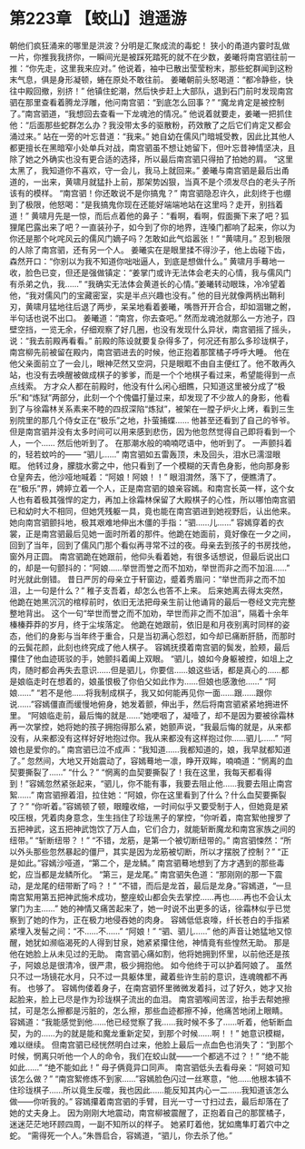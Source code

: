 # 第223章 【蛟山】逍遥游
朝他们疯狂涌来的哪里是洪波？分明是汇聚成流的毒蛇！
狭小的甬道内霎时乱做一片，你推我我挤你，一瞬间光是被踩死踏死的就不在少数，姜曦将南宫驷往前一推：“你先走，这里我来应对。”
他说着，袖中已散出莹莹粉末，那些蛇群闻到这粉末气息，俱是身形凝顿，蜷在原处不敢往前。
姜曦朝前头怒喝道：“都冷静些，快往中殿回撤，别挤！”
他镇住蛇潮，然后快步赶上大部队，退到石门前时发现南宫驷在那里查看着腾龙浮雕，他问南宫驷：“到底怎么回事？”
“魔龙肯定是被控制了。”南宫驷道，“我想回去查看一下龙魂池的情况。”
他说着就要走，姜曦一把抓住他：“后面那些蛇群怎么办？我没带太多的驱散粉，药效散了之后它们肯定又都会涌过来。”
站在一旁的叶忘昔道：“我来。”
她自幼在儒风门暗城受教，因此比其他人都更擅长在黑暗窄小处单兵对战，南宫驷虽不想让她留下，但叶忘昔神情坚决，且除了她之外确实也没有更合适的选择，所以最后南宫驷只得拍了拍她的肩。
“这里太黑了，我知道你不喜欢，守一会儿，我马上就回来。”
姜曦与南宫驷是最后出甬道的，一出来，黄啸月就猛扑上前，那架势凶狠，当真不是个须发尽白的老头子所该有的模样。
“南宫驷！你还敢说不是你搞鬼？”
南宫驷隐忍许久，此刻终于也绷到了极限，他怒喝：“是我搞鬼你现在还能好端端地站在这里吗？走开，别挡着道！”
黄啸月先是一惊，而后点着他的鼻子：“看啊，看啊，假面撕下来了吧？狐狸尾巴露出来了吧？一直装孙子，如今到了你的地界，连嗓门都响了起来，你以为你还是那个叱咤风云的儒风门嫡子吗？怎敢如此气焰嚣张！”
“黄啸月。”
忍到极限的人除了南宫驷，还有另一个人。
姜曦实在是眼里揉不得沙子，他上齿碰下齿，森然开口：“你别以为我不知道你咄咄逼人，到底是想做什么。”
黄啸月手蓦地一收，脸色已变，但还是强做镇定：“姜掌门或许无法体会老夫的心情，我与儒风门有杀弟之仇，我……”
“我确实无法体会黄道长的心情。”姜曦转动眼珠，冷冷望着他，“我对儒风门的宝藏密室，实是半点兴趣也没有。”
他的目光就像两柄出鞘利刃，黄啸月猛地往后退了两步，呆呆地看着姜曦，嘴唇开开合合，却如涸辙之鲋，半句话也说不出口。
姜曦道：“南宫，你去查吧。”
然而龙魂池就那么一方池子，四壁空挡，一览无余，仔细观察了好几圈，也没有发现什么异状，南宫驷摇了摇头，说：“我去前殿再看看。”
前殿的陈设就要复杂得多了，何况还有那么多珍珑棋子，南宫柳先前被留在殿内，南宫驷进去的时候，他正抱着那筐橘子呼呼大睡。
他在他父亲面前立了一会儿，眼神茫然又空洞，只是眼眶不由自主便红了。他不敢再久站，也没有去唤醒被做成棋子的爹爹，而是一个个地棋子看过来，希望能得到一点点线索。
方才众人都在前殿时，他没有什么闲心细瞧，只知道这里被分成了“极乐”和“炼狱”两部分，此刻一个个傀儡打量过来，却发现了不少故人的身影，他看到了与徐霜林关系素来不睦的四叔深陷“炼狱”，被架在一膛子炉火上烤，看到三生别院里的那几个侍女正在“极乐”之地，扑萤捕蝶……
他甚至还看到了自己的爷爷。
但是南宫驷并没有太多时间可以用来感到悲伤，因为他忽然觉得自己即将看到一个人，一个……
然后他听到了。
在那潮水般的喃喃呓语中，他听到了。
一声颤抖着的，轻若蚊吟的——
“驷儿……”
南宫驷如五雷轰顶，未及回头，泪水已濡湿眼眶。
他转过身，朦胧水雾之中，他只看到了一个模糊的天青色身影，他向那身影仓皇奔去，他沙哑地喊着：“阿娘！阿娘！！”
眼泪潸然，落下了，便瞧清了。
在“极乐”界，娉婷立着一个人，正是南宫驷的娘亲容嫣。和南宫长英一样，这个女人也有着极其强悍的定力，再加上徐霜林保留了大殿棋子的心性，所以哪怕南宫驷已和幼时大不相同，但她凭残躯一具，竟也能在南宫驷进到她视野后，认出他来。
她向南宫驷颤抖地，极其艰难地伸出木僵的手指：“驷……儿……”
容嫣穿着的衣裳，正是南宫驷最后见她一面时所着的那件。他跪在她面前，竟好像在一夕之间，回到了当年，回到了儒风门那个看似再寻常不过的夜。母亲去到孩子的书房找他，窗外月正圆。
南宫驷跪在她跟前，他仰头看着她，有很多话想说，但最后说出口的，却是一句颤抖的：“阿娘……举世而誉之而不加劝，举世而非之而不加沮……”
时光就此倒错。
昔日严厉的母亲立于轩窗边，蹙着秀眉问：“举世而非之而不加沮，上一句是什么？”
稚子支吾着，却怎么也答不上来。
后来她离去得太突然，他跪在她黑沉沉的棺椁前时，依旧无法把母亲生前让他诵背的最后一卷经文完完整整地背出。
这个一句“举世而誉之而不加劝，举世而非之而不加沮”，隔着十余年榛榛莽莽的岁月，终于尘埃落定。
他跪在她跟前，依旧是和月夜别离时同样的姿态，他们的身影与当年终于重合，只是当初满心怨怼，如今却已痛断肝肠，而那时的云鬓花颜，此刻也终究成了他人棋子。
容嫣抚摸着南宫驷的鬓发，脸颊，最后攥住了他血迹斑驳的手，她颤抖着阖上双眼。
“驷儿，娘如今身躯被控，如俎上之肉，随时都会再失去意识……但是驷儿，你要信……娘这些话，都是真心的……都是娘临走时在想着的，娘虽恨极了你伯父如此作为……但娘也感激他……”
“阿娘……”
“若不是他……将我制成棋子，我又如何能再见你一面……跟……跟你说……”容嫣僵直而缓慢地俯身，她发着颤，伸出手，然后将南宫驷紧紧地拥进怀里。
“阿娘临走前，最后悔的就是……”她哽咽了，凝噎了，却不是因为要被徐霜林再一次掌控，她将她的孩子拥抱得那么紧，她颤声说，“我最后悔的就是，从来都没有，从来都没有这样好好地抱过你。我从来都没有这样抱过你……驷儿……”
“阿娘也是爱你的。”
南宫驷已泣不成声：“我知道……我都知道的，娘，我早就都知道了。”
忽然间，大地又开始震动了，容嫣蓦地一凛，睁开双眸，喃喃道：“惘离的血契要撕裂了……”
“什么？”
“惘离的血契要撕裂了！我在这里，我每天都看得到！”容嫣忽然紧张起来，“驷儿，你不能有事，我要去阻止他……我要去阻止南宫絮……”
南宫驷擦着泪，拉住她：“阿娘，你在这里看到了什么？什么血契要撕裂了？”
“你听着。”容嫣顿了顿，眼瞳收缩，一时间似乎又要受制于人，但她竟是紧咬压根，凭着肉身意念，生生挡住了珍珑黑子的掌控，“你听着，南宫絮他搜罗了五把神武，这五把神武饱饮了万人血，它们合力，就能斩断魔龙和南宫家族之间的纽带。”
“斩断纽带？！”
“不错，龙筋，是第一个被切断纽带的。”
南宫驷悚然：“所以外头那些忽然暴起的僵尸，其实是因为龙筋被切断，所以才摆脱了控制？”
“正是如此。”容嫣沙哑道，“第二个，是龙鳞。”
南宫驷蓦地想到了方才遇到的那些毒蛇，应当都是龙鳞所化。
“第三，是龙尾。”
南宫驷失色道：“那刚刚的那一下震动，是龙尾的纽带断了吗？！”
“不错，而后是龙首，最后是龙身。”容嫣道，“一旦南宫絮用第五把神武施术成功，整座蛟山都会失去掌控……再也……再也不会认太掌门为主……”
她的神情又痛苦起来了，她一时说不出更多的话，徐霜林似乎已觉察到了她的作为，正在极力地侵吞她的肉身。
容嫣低低哀嚎，纤长苍白的手指紧紧埋入发髻之间：“不……不……”
“阿娘！”
“驷、驷儿……”
他的声音让她猛地又惊醒，她犹如濒临渴死的人得到甘泉，她紧紧攥住他，神情竟有些惶然无助。
那是他在她脸上从未见过的无助。
南宫驷心痛如割，他将她拥到怀里，以前他还是孩子，阿娘总是很清冷，很严肃，极少拥抱他。
如今他终于可以护着阿娘了。
虽然只不过一场镜花水月，只不过一具躯体里，藏着些许生前的意识，连魂魄都不再有。
也够了。
容嫣佝偻着身子，在南宫驷怀里微微发着抖，过了好久，她才又抬起脸来，脸上已尽是作为珍珑棋子流出的血泪。
南宫驷喉间苦涩，抬手去帮她擦拭，可是怎么擦都是污脏的，怎么擦，那些血迹都擦不掉，他痛苦地闭上眼睛。
容嫣道：“我能感觉到他……他已经觉察了我……我时候不多了……听着，他斩断血契，为的……为的就是能和魔龙重新定契，到那个时候……啊！！”
她意识模糊，难以继续。
但南宫驷已经恍然明白过来，他脸上最后一点血色也消失了：“到那个时候，惘离只听他一个人的命令，我们在蛟山就——一个都逃不过？！”
“绝不能如此……”
“绝不能如此！”
母子俩竟异口同声。
南宫驷低头去看母亲：“阿娘可知该怎么做？”
“南宫絮修炼不到家……”容嫣脸色闪过一丝寒意，“他……他根本镇不住珍珑棋子……所以竟生反噬，我也因此……能反知其内心一二……我知道该怎么做——你听我的。”
容嫣攥着南宫驷的手臂，目光一寸一寸扫过去，最后却落在了她的丈夫身上。
因为刚刚大地震动，南宫柳被震醒了，正抱着自己的那筐橘子，迷迷茫茫地环顾四周，一副不知所以的样子。
她紧盯着他，犹如鹰隼盯着穴中之蛇。
“需得死一个人。”朱唇启合，容嫣道，“驷儿，你去杀了他。”
